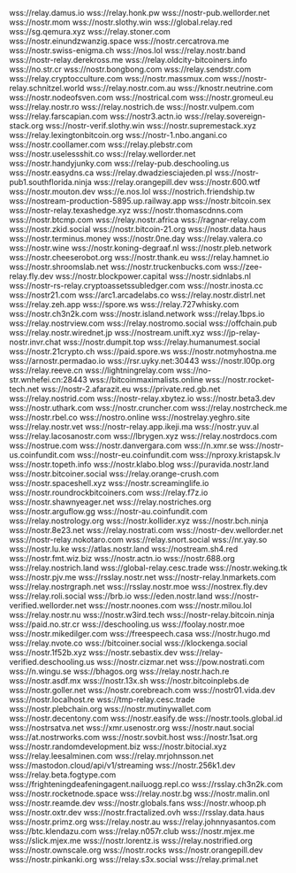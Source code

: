 
wss://relay.damus.io
wss://relay.honk.pw
wss://nostr-pub.wellorder.net
wss://nostr.mom
wss://nostr.slothy.win
wss://global.relay.red
wss://sg.qemura.xyz
wss://relay.stoner.com
wss://nostr.einundzwanzig.space
wss://nostr.cercatrova.me
wss://nostr.swiss-enigma.ch
wss://nos.lol
wss://relay.nostr.band
wss://nostr-relay.derekross.me
wss://relay.oldcity-bitcoiners.info
wss://no.str.cr
wss://nostr.bongbong.com
wss://relay.sendstr.com
wss://relay.cryptocculture.com
wss://nostr.massmux.com
wss://nostr-relay.schnitzel.world
wss://relay.nostr.com.au
wss://knostr.neutrine.com
wss://nostr.nodeofsven.com
wss://nostrical.com
wss://nostr.gromeul.eu
wss://relay.nostr.ro
wss://relay.nostrich.de
wss://nostr.vulpem.com
wss://relay.farscapian.com
wss://nostr3.actn.io
wss://relay.sovereign-stack.org
wss://nostr-verif.slothy.win
wss://nostr.supremestack.xyz
wss://relay.lexingtonbitcoin.org
wss://nostr-1.nbo.angani.co
wss://nostr.coollamer.com
wss://relay.plebstr.com
wss://nostr.uselessshit.co
wss://relay.wellorder.net
wss://nostr.handyjunky.com
wss://relay-pub.deschooling.us
wss://nostr.easydns.ca
wss://relay.dwadziesciajeden.pl
wss://nostr-pub1.southflorida.ninja
wss://relay.orangepill.dev
wss://nostr.600.wtf
wss://nostr.mouton.dev
wss://e.nos.lol
wss://nostrich.friendship.tw
wss://nostream-production-5895.up.railway.app
wss://nostr.bitcoin.sex
wss://nostr-relay.texashedge.xyz
wss://nostr.thomascdnns.com
wss://nostr.btcmp.com
wss://relay.nostr.africa
wss://ragnar-relay.com
wss://nostr.zkid.social
wss://nostr.bitcoin-21.org
wss://nostr.data.haus
wss://nostr.terminus.money
wss://nostr.0ne.day
wss://relay.valera.co
wss://nostr.wine
wss://nostr.koning-degraaf.nl
wss://nostr.pleb.network
wss://nostr.cheeserobot.org
wss://nostr.thank.eu
wss://relay.hamnet.io
wss://nostr.shroomslab.net
wss://nostr.truckenbucks.com
wss://zee-relay.fly.dev
wss://nostr.blockpower.capital
wss://nostr.sidnlabs.nl
wss://nostr-rs-relay.cryptoassetssubledger.com
wss://nostr.inosta.cc
wss://nostr21.com
wss://arc1.arcadelabs.co
wss://relay.nostr.distrl.net
wss://relay.zeh.app
wss://spore.ws
wss://relay.727whisky.com
wss://nostr.ch3n2k.com
wss://nostr.island.network
wss://relay.1bps.io
wss://relay.nostrview.com
wss://relay.nostromo.social
wss://offchain.pub
wss://relay.nostr.wirednet.jp
wss://nostream.unift.xyz
wss://jp-relay-nostr.invr.chat
wss://nostr.dumpit.top
wss://relay.humanumest.social
wss://nostr.21crypto.ch
wss://paid.spore.ws
wss://nostr.notmyhostna.me
wss://arnostr.permadao.io
wss://rsr.uyky.net:30443
wss://nostr.l00p.org
wss://relay.reeve.cn
wss://lightningrelay.com
wss://no-str.wnhefei.cn:28443
wss://bitcoinmaximalists.online
wss://nostr.rocket-tech.net
wss://nostr-2.afarazit.eu
wss://private.red.gb.net
wss://relay.nostrid.com
wss://nostr-relay.xbytez.io
wss://nostr.beta3.dev
wss://nostr.uthark.com
wss://nostr.cruncher.com
wss://relay.nostrcheck.me
wss://nostr.rbel.co
wss://nostro.online
wss://nostrelay.yeghro.site
wss://relay.nostr.vet
wss://nostr-relay.app.ikeji.ma
wss://nostr.yuv.al
wss://relay.lacosanostr.com
wss://lbrygen.xyz
wss://relay.nostrdocs.com
wss://nostrue.com
wss://nostr.danvergara.com
wss://n.xmr.se
wss://nostr-us.coinfundit.com
wss://nostr-eu.coinfundit.com
wss://nproxy.kristapsk.lv
wss://nostr.topeth.info
wss://nostr.klabo.blog
wss://puravida.nostr.land
wss://nostr.bitcoiner.social
wss://relay.orange-crush.com
wss://nostr.spaceshell.xyz
wss://nostr.screaminglife.io
wss://nostr.roundrockbitcoiners.com
wss://relay.f7z.io
wss://nostr.shawnyeager.net
wss://relay.nostriches.org
wss://nostr.arguflow.gg
wss://nostr-au.coinfundit.com
wss://relay.nostrology.org
wss://nostr.kollider.xyz
wss://nostr.bch.ninja
wss://nostr.8e23.net
wss://relay.nostrati.com
wss://nostr-dev.wellorder.net
wss://nostr-relay.nokotaro.com
wss://relay.snort.social
wss://nr.yay.so
wss://nostr.lu.ke
wss://atlas.nostr.land
wss://nostream.sh4.red
wss://nostr.fmt.wiz.biz
wss://nostr.actn.io
wss://nostr.688.org
wss://relay.nostrich.land
wss://global-relay.cesc.trade
wss://nostr.weking.tk
wss://nostr.pjv.me
wss://rsslay.nostr.net
wss://nostr-relay.lnmarkets.com
wss://relay.nostrgraph.net
wss://rsslay.nostr.moe
wss://nostrex.fly.dev
wss://relay.roli.social
wss://brb.io
wss://eden.nostr.land
wss://nostr-verified.wellorder.net
wss://nostr.noones.com
wss://nostr.milou.lol
wss://relay.nostr.nu
wss://nostr.w3ird.tech
wss://nostr-relay.bitcoin.ninja
wss://paid.no.str.cr
wss://deschooling.us
wss://foolay.nostr.moe
wss://nostr.mikedilger.com
wss://freespeech.casa
wss://nostr.hugo.md
wss://relay.nvote.co
wss://bitcoiner.social
wss://klockenga.social
wss://nostr.1f52b.xyz
wss://nostr.sebastix.dev
wss://relay-verified.deschooling.us
wss://nostr.cizmar.net
wss://pow.nostrati.com
wss://n.wingu.se
wss://bhagos.org
wss://relay.nostr.hach.re
wss://nostr.asdf.mx
wss://nostr.13x.sh
wss://nostr.bitcoinplebs.de
wss://nostr.goller.net
wss://nostr.corebreach.com
wss://nostr01.vida.dev
wss://nostr.localhost.re
wss://tmp-relay.cesc.trade
wss://nostr.plebchain.org
wss://nostr.mutinywallet.com
wss://nostr.decentony.com
wss://nostr.easify.de
wss://nostr.tools.global.id
wss://nostrsatva.net
wss://xmr.usenostr.org
wss://nostr.naut.social
wss://at.nostrworks.com
wss://nostr.sovbit.host
wss://nostr.1sat.org
wss://nostr.randomdevelopment.biz
wss://nostr.bitocial.xyz
wss://relay.leesalminen.com
wss://relay.mrjohnsson.net
wss://mastodon.cloud/api/v1/streaming
wss://nostr.256k1.dev
wss://relay.beta.fogtype.com
wss://frighteningdeafeningagent.nailuogg.repl.co
wss://rsslay.ch3n2k.com
wss://nostr.rocketnode.space
wss://relay.nostr.bg
wss://nostr.malin.onl
wss://nostr.reamde.dev
wss://nostr.globals.fans
wss://nostr.whoop.ph
wss://nostr.oxtr.dev
wss://nostr.fractalized.ovh
wss://rsslay.data.haus
wss://nostr.primz.org
wss://relay.nostr.au
wss://relay.johnnyasantos.com
wss://btc.klendazu.com
wss://relay.n057r.club
wss://nostr.mjex.me
wss://slick.mjex.me
wss://nostr.lorentz.is
wss://relay.nostrified.org
wss://nostr.ownscale.org
wss://nostr.rocks
wss://nostr.orangepill.dev
wss://nostr.pinkanki.org
wss://relay.s3x.social
wss://relay.primal.net
